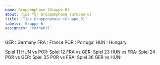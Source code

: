 ```yaml
---
name: Gruppenphase (Gruppe 6)
about: Tips für Gruppenphase (Gruppe 6)
title: 'Tips Gruppenphase (Gruppe 6)'
labels: 'Gruppe 6'
assignees: 'ratnanil'
---
```


GER :  Germany
FRA :  France
POR :  Portugal
HUN :  Hungary

Spiel 11 HUN vs POR:
Spiel 12 FRA vs GER:
Spiel 23 HUN vs FRA:
Spiel 24 POR vs GER:
Spiel 35 POR vs FRA:
Spiel 36 GER vs HUN:
